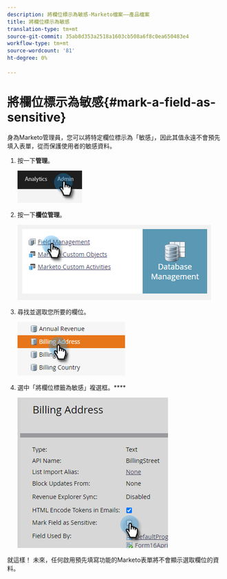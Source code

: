 ```yaml
---
description: 將欄位標示為敏感-Marketo檔案——產品檔案
title: 將欄位標示為敏感
translation-type: tm+mt
source-git-commit: 35ab8d353a2518a1603cb508a6f8c0ea650483e4
workflow-type: tm+mt
source-wordcount: '81'
ht-degree: 0%

---
```


# 將欄位標示為敏感{#mark-a-field-as-sensitive}

身為Marketo管理員，您可以將特定欄位標示為「敏感」，因此其值永遠不會預先填入表單，從而保護使用者的敏感資料。

1. 按一下&#x200B;**管理**。

   ![](assets/mark-a-field-as-sensitive-1.png)

1. 按一下&#x200B;**欄位管理**。

   ![](assets/mark-a-field-as-sensitive-2.png)

1. 尋找並選取您所要的欄位。

   ![](assets/mark-a-field-as-sensitive-3.png)

1. 選中「將欄位標籤為敏感」複選框。****

   ![](assets/mark-a-field-as-sensitive-4.png)

就這樣！ 未來，任何啟用預先填寫功能的Marketo表單將不會顯示選取欄位的資料。
